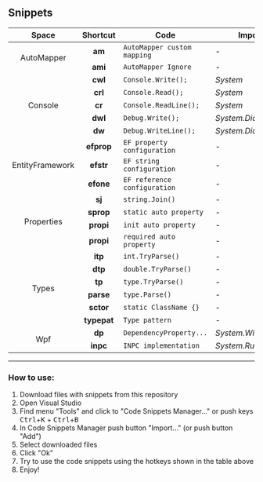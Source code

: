 ## Snippets

<table>
    <thead>
        <tr>
            <th>Space</th>
            <th>Shortcut</th>
            <th>Code</th>
            <th>Imported namespace</th>
            <th>Filename</th>
        </tr>
    </thead>
    <tbody>
        <!-- AutoMapper -->
        <tr>
            <td rowspan=2 align="center">AutoMapper</td>
            <td align="center"><b>am</b></td>
            <td align="left"><code>AutoMapper custom mapping</code></td>
            <td align="left">-</td>
            <td align="left"><a href="https://github.com/DepthRel/DevEnvironment/blob/master/Snippets/AutoMapper/am.snippet">am.snippet</a></td>
        </tr>
        <tr>
            <td align="center"><b>ami</b></td>
            <td align="left"><code>AutoMapper Ignore</code></td>
            <td align="left">-</td>
            <td align="left"><a href="https://github.com/DepthRel/DevEnvironment/blob/master/Snippets/AutoMapper/ami.snippet">ami.snippet</a></td>
        </tr>
        <!-- Console -->
        <tr>
            <td rowspan=5 align="center">Console</td>
            <td align="center"><b>cwl</b></td>
            <td align="left"><code>Console.Write();</code></td>
            <td align="left"><i>System</i></td>
            <td align="left"><a href="https://github.com/DepthRel/DevEnvironment/blob/master/Snippets/Console/Console.Write.snippet">Console.Write.snippet</a></td>
        </tr>
        <tr>
            <td align="center"><b>crl</b></td>
            <td align="left"><code>Console.Read();</code></td>
            <td align="left"><i>System</i></td>
            <td align="left"><a href="https://github.com/DepthRel/DevEnvironment/blob/master/Snippets/Console/Console.Read.snippet">Console.Read.snippet</a></td>
        </tr>
        <tr>
            <td align="center"><b>cr</b></td>
            <td align="left"><code>Console.ReadLine();</code></td>
            <td align="left"><i>System</i></td>
            <td align="left"><a href="https://github.com/DepthRel/DevEnvironment/blob/master/Snippets/Console/Console.ReadLine.snippet">Console.ReadLine.snippet</a></td>
        </tr>
        <tr>
            <td align="center"><b>dwl</b></td>
            <td align="left"><code>Debug.Write();</code></td>
            <td align="left"><i>System.Diagnostics</i></td>
            <td align="left"><a href="https://github.com/DepthRel/DevEnvironment/blob/master/Snippets/Console/Debug.Write.snippet">Debug.Write.snippet</a></td>
        </tr>
        <tr>
            <td align="center"><b>dw</b></td>
            <td align="left"><code>Debug.WriteLine();</code></td>
            <td align="left"><i>System.Diagnostics</i></td>
            <td align="left"><a href="https://github.com/DepthRel/DevEnvironment/blob/master/Snippets/Console/Debug.WriteLine.snippet">Debug.WriteLine.snippet</a></td>
        </tr>
        <!-- EntityFramework -->
        <tr>
            <td rowspan=3 align="center">EntityFramework</td>
            <td align="center"><b>efprop</b></td>
            <td align="left"><code>EF property configuration</code></td>
            <td align="left">-</td>
            <td align="left"><a href="https://github.com/DepthRel/DevEnvironment/blob/master/Snippets/EF/efprop.snippet">efprop.snippet</a></td>
        </tr>
        <tr>
            <td align="center"><b>efstr</b></td>
            <td align="left"><code>EF string configuration</code></td>
            <td align="left">-</td>
            <td align="left"><a href="https://github.com/DepthRel/DevEnvironment/blob/master/Snippets/EF/efstr.snippet">efstr.snippet</a></td>
        </tr>
        <tr>
            <td align="center"><b>efone</b></td>
            <td align="left"><code>EF reference configuration</code></td>
            <td align="left">-</td>
            <td align="left"><a href="https://github.com/DepthRel/DevEnvironment/blob/master/Snippets/EF/efone.snippet">efone.snippet</a></td>
        </tr>
        <!-- Properties -->
        <tr>
            <td rowspan=4 align="center">Properties</td>
            <td align="center"><b>sj</b></td>
            <td align="left"><code>string.Join()</code></td>
            <td align="left">-</td>
            <td align="left"><a href="https://github.com/DepthRel/DevEnvironment/blob/master/Snippets/Properties/string.Join.snippet">string.Join.snippet</a></td>
        </tr>
        <tr>
            <td align="center"><b>sprop</b></td>
            <td align="left"><code>static auto property</code></td>
            <td align="left">-</td>
            <td align="left"><a href="https://github.com/DepthRel/DevEnvironment/blob/master/Snippets/Properties/sprop.snippet">sprop.snippet</a></td>
        </tr>
        <tr>
            <td align="center"><b>propi</b></td>
            <td align="left"><code>init auto property</code></td>
            <td align="left">-</td>
            <td align="left"><a href="https://github.com/DepthRel/DevEnvironment/blob/master/Snippets/Properties/propi.snippet">propi.snippet</a></td>
        </tr>
        <tr>
            <td align="center"><b>propi</b></td>
            <td align="left"><code>required auto property</code></td>
            <td align="left">-</td>
            <td align="left"><a href="https://github.com/DepthRel/DevEnvironment/blob/master/Snippets/Properties/rprop.snippet">rprop.snippet</a></td>
        </tr>
        <!-- Types -->
        <tr>
            <td rowspan=6 align="center">Types</td>
            <td align="center"><b>itp</b></td>
            <td align="left"><code>int.TryParse()</code></td>
            <td align="left">-</td>
            <td align="left"><a href="https://github.com/DepthRel/DevEnvironment/blob/master/Snippets/Types/int.TryParse.snippet">int.TryParse.snippet</a></td>
        </tr>
        <tr>
            <td align="center"><b>dtp</b></td>
            <td align="left"><code>double.TryParse()</code></td>
            <td align="left">-</td>
            <td align="left"><a href="https://github.com/DepthRel/DevEnvironment/blob/master/Snippets/Types/double.TryParse.snippet">double.TryParse.snippet</a></td>
        </tr>
        <tr>
            <td align="center"><b>tp</b></td>
            <td align="left"><code>type.TryParse()</code></td>
            <td align="left">-</td>
            <td align="left"><a href="https://github.com/DepthRel/DevEnvironment/blob/master/Snippets/Types/type.TryParse.snippet">type.TryParse.snippet</a></td>
        </tr>
        <tr>
            <td align="center"><b>parse</b></td>
            <td align="left"><code>type.Parse()</code></td>
            <td align="left">-</td>
            <td align="left"><a href="https://github.com/DepthRel/DevEnvironment/blob/master/Snippets/Types/type.Parse.snippet">type.Parse.snippet</a></td>
        </tr>
        <tr>
            <td align="center"><b>sctor</b></td>
            <td align="left"><code>static ClassName {}</code></td>
            <td align="left">-</td>
            <td align="left"><a href="https://github.com/DepthRel/DevEnvironment/blob/master/Snippets/Types/sctor.snippet">sctor.snippet</a></td>
        </tr>
        <tr>
            <td align="center"><b>typepat</b></td>
            <td align="left"><code>Type pattern</code></td>
            <td align="left">-</td>
            <td align="left"><a href="https://github.com/DepthRel/DevEnvironment/blob/master/Snippets/Types/typepat.snippet">typepat.snippet</a></td>
        </tr>
        <!-- Wpf -->
        <tr>
            <td rowspan=2 align="center">Wpf</td>
            <td align="center"><b>dp</b></td>
            <td align="left"><code>DependencyProperty...</code></td>
            <td align="left"><i>System.Windows</i></td>
            <td align="left"><a href="https://github.com/DepthRel/DevEnvironment/blob/master/Snippets/Wpf/dp.snippet">dp.snippet</a></td>
        </tr>
        <tr>
            <td align="center"><b>inpc</b></td>
            <td align="left"><code>INPC implementation</code></td>
            <td align="left"><i>System.Runtime.CompilerServices</i></td>
            <td align="left"><a href="https://github.com/DepthRel/DevEnvironment/blob/master/Snippets/Wpf/inpc.snippet">inpc.snippet</a></td>
        </tr>
    </tbody>
</table>

---

### How to use:

1. Download files with snippets from this repository
2. Open Visual Studio
3. Find menu "Tools" and click to "Code Snippets Manager..." or push keys <kbd>Ctrl</kbd>+<kbd>K</kbd> + <kbd>Ctrl</kbd>+<kbd>B</kbd>
4. In Code Snippets Manager push button "Import..." (or push button "Add")
5. Select downloaded files
6. Click "Ok"
7. Try to use the code snippets using the hotkeys shown in the table above
8. Enjoy!

